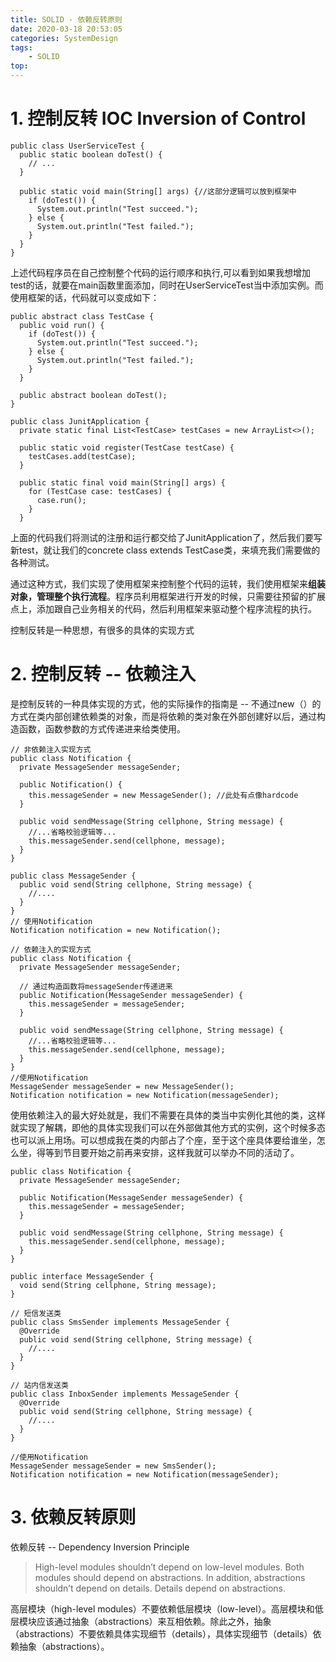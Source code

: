 ```yaml
---
title: SOLID - 依赖反转原则
date: 2020-03-18 20:53:05
categories: SystemDesign
tags:
    - SOLID
top:
---
```

# 1. 控制反转 IOC Inversion of Control 


    public class UserServiceTest {
      public static boolean doTest() {
        // ... 
      }
      
      public static void main(String[] args) {//这部分逻辑可以放到框架中
        if (doTest()) {
          System.out.println("Test succeed.");
        } else {
          System.out.println("Test failed.");
        }
      }
    }

上述代码程序员在自己控制整个代码的运行顺序和执行,可以看到如果我想增加test的话，就要在main函数里面添加，同时在UserServiceTest当中添加实例。而使用框架的话，代码就可以变成如下：


    public abstract class TestCase {
      public void run() {
        if (doTest()) {
          System.out.println("Test succeed.");
        } else {
          System.out.println("Test failed.");
        }
      }
      
      public abstract boolean doTest();
    }
    
    public class JunitApplication {
      private static final List<TestCase> testCases = new ArrayList<>();
      
      public static void register(TestCase testCase) {
        testCases.add(testCase);
      }
      
      public static final void main(String[] args) {
        for (TestCase case: testCases) {
          case.run();
        }
      }
      
上面的代码我们将测试的注册和运行都交给了JunitApplication了，然后我们要写新test，就让我们的concrete class extends TestCase类，来填充我们需要做的各种测试。

通过这种方式，我们实现了使用框架来控制整个代码的运转，我们使用框架来**组装对象，管理整个执行流程**。程序员利用框架进行开发的时候，只需要往预留的扩展点上，添加跟自己业务相关的代码，然后利用框架来驱动整个程序流程的执行。

控制反转是一种思想，有很多的具体的实现方式

# 2. 控制反转 -- 依赖注入

是控制反转的一种具体实现的方式，他的实际操作的指南是 -- 不通过new（）的方式在类内部创建依赖类的对象，而是将依赖的类对象在外部创建好以后，通过构造函数，函数参数的方式传递进来给类使用。


    // 非依赖注入实现方式
    public class Notification {
      private MessageSender messageSender;
      
      public Notification() {
        this.messageSender = new MessageSender(); //此处有点像hardcode
      }
      
      public void sendMessage(String cellphone, String message) {
        //...省略校验逻辑等...
        this.messageSender.send(cellphone, message);
      }
    }
    
    public class MessageSender {
      public void send(String cellphone, String message) {
        //....
      }
    }
    // 使用Notification
    Notification notification = new Notification();
    
    // 依赖注入的实现方式
    public class Notification {
      private MessageSender messageSender;
      
      // 通过构造函数将messageSender传递进来
      public Notification(MessageSender messageSender) {
        this.messageSender = messageSender;
      }
      
      public void sendMessage(String cellphone, String message) {
        //...省略校验逻辑等...
        this.messageSender.send(cellphone, message);
      }
    }
    //使用Notification
    MessageSender messageSender = new MessageSender();
    Notification notification = new Notification(messageSender);
    
使用依赖注入的最大好处就是，我们不需要在具体的类当中实例化其他的类，这样就实现了解耦，即他的具体实现我们可以在外部做其他方式的实例，这个时候多态也可以派上用场。可以想成我在类的内部占了个座，至于这个座具体要给谁坐，怎么坐，得等到节目要开始之前再来安排，这样我就可以举办不同的活动了。


    public class Notification {
      private MessageSender messageSender;
      
      public Notification(MessageSender messageSender) {
        this.messageSender = messageSender;
      }
      
      public void sendMessage(String cellphone, String message) {
        this.messageSender.send(cellphone, message);
      }
    }
    
    public interface MessageSender {
      void send(String cellphone, String message);
    }
    
    // 短信发送类
    public class SmsSender implements MessageSender {
      @Override
      public void send(String cellphone, String message) {
        //....
      }
    }
    
    // 站内信发送类
    public class InboxSender implements MessageSender {
      @Override
      public void send(String cellphone, String message) {
        //....
      }
    }
    
    //使用Notification
    MessageSender messageSender = new SmsSender();
    Notification notification = new Notification(messageSender);
    
# 3. 依赖反转原则

依赖反转 -- Dependency Inversion Principle 

> High-level modules shouldn’t depend on low-level modules. Both modules should depend on abstractions. In addition, abstractions shouldn’t depend on details. Details depend on abstractions.

高层模块（high-level modules）不要依赖低层模块（low-level）。高层模块和低层模块应该通过抽象（abstractions）来互相依赖。除此之外，抽象（abstractions）不要依赖具体实现细节（details），具体实现细节（details）依赖抽象（abstractions）。
